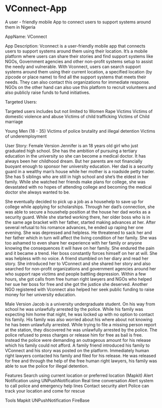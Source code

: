 # VConnect-App
A user - friendly mobile App to connect users to support systems around them in Nigeria

AppName: 
VConnect

App Description:
Vconnect is a user-friendly mobile app that connects users to support systems around them using their location.
It’s a mobile platform where users can share their stories and find support systems like NGOs,
Government agencies and other non-profit systems setup to assist the needy and vulnerable.
With Vconnect, users can search support systems around them using their current location, 
a specified location (by zipcode or place name) to find all the support systems that meets their needs. 
They can also contact this organizations for immediate response.
NGOs on the other hand can also use this platform to recruit volunteers and also publicly raise funds to fund initiatives. 

Targeted Users:

Targeted users includes but not limited to 
Women 
Rape Victims
Victims of domestic violence and abuse 
Victims of child trafficking 
Victims of Child marriage

Young Men (18 - 35)
Victims of police brutality and illegal detention
Victims of underemployment

User Story:
Female Version
Jennifer is an 18 years old girl who just graduated high school. She has the ambition of pursuing a tertiary education in the university so she can become a medical doctor. It has always been her childhood dream. But her parents are not financially buoyant enough to sponsor her university education. Her dad is a security guard in a wealthy man’s house while her mother is a roadside petty trader. She has 5 siblings who are still in high school and she’s the eldest in her family. While she watched her friends make plans for college, she was devastated with no hopes of attending college and becoming the medical doctor she always wanted to be. 

She eventually decided to pick up a job as a househelp to save up for college while applying for scholarships. Through her dad’s connection, she was able to secure a househelp position at the house her dad works as a security guard. While she started working there, her older boss who is in the same age bracket with her father, started making advances at her. After several refusal to his romance advances, he ended up raping her one evening. She was depressed and helpless. He threatened to sack her and her father which in turn will affect the living condition of her family. She was too ashamed to even share her experience with her family or anyone knowing the consequences it will have on her family. She endured the pain and it became a trend. Her boss constantly forces himself on her at will. She was helpless with no voice. A friend stumbled on her diary and read her story. She introduced her to VConnect and she shared her story and also searched for non-profit organizations and government agencies around her who support rape victims and people battling depression. 
Within a few hours, she got calls from free human right lawyers and NGOs who helped her sue her boss for free and she got the justice she deserved. Another NGO registered with Vconnect also helped her seek public funding to raise money for her university education. 

Male Version
Jacob is a university undergraduate student. On his way from school he was unlawfully arrested by the police. While his family was expecting him home that night, he was locked up with no option to contact his family. His family was also worried about his where about not knowing he has been unlawfully arrested. While trying to file a missing person report at the station, they discovered he was unlawfully arrested by the police. The police refused to press charges or release him for free as bail is free. Instead the police were demanding an outrageous amount for his release which his family could not afford. A family friend introduced his family to VConnect and his story was posted on the platform. Immediately human right lawyers contacted his family and filed for his release. He was released for free and through the help of the free human right lawyers, his family was able to sue the police for illegal detention. 


Features
Search using current location or preferred location (Mapkit)
Alert Notification using UNPushNotification
Real time conversation 
Alert system to call police and emergency help lines
Contact security alert
Police can track your location and come for rescue

Tools
Mapkit
UNPushNotification
FireBase
